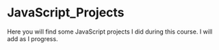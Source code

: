 # JavaScript_Projects
 
Here you will find some JavaScript projects I did during this course.
I will add as I progress.
